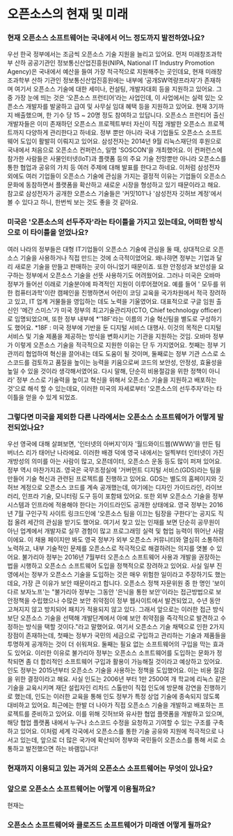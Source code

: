 # 오픈소스의 현재 및 미래

### 현재 오픈소스 소프트웨어는 국내에서 어느 정도까지 발전하였나요?

우선 한국 정부에서는 조금씩 오픈소스 기술 지원을 늘리고 있어요. 먼저 미래창조과학부 산하 공공기관인 정보통신산업진흥원(NIPA, National IT Industry Promotion Agency)은 국내에서 예산을 들여 가장 적극적으로 지원해주는 곳인데요, 현재 미래창조과학부 산하 기관인 정보통신산업진흥원에는 내부에 ‘공개SW역량프라자’가 존재하며 여기서 오픈소스 기술에 대한 세미나, 컨설팅, 개발자대회 등을 지원하고 있어요.
그 중 가장 눈에 띄는 것은 ‘오픈소스 프런티어’라는 사업인데, 이 사업에서는 실력 있는 오픈소스 개발자를 발굴하고 급여 및 사무실 임대 혜택 등을 지원하고 있어요. 현재 3기까지 배출했으며, 한 기수 당 15 ~ 20명 정도 참여하고 있답니다. 오픈소스 프런티어 출신 개발자들은 이미 존재하던 오픈소스 프로젝트부터 자신이 직접 개발한 오픈소스 프로젝트까지 다양하게 관리한다고 하네요.
정부 뿐만 아니라 국내 기업들도 오픈소스 소프트웨어 도입이 활발히 이뤄지고 있어요. 삼성전자는 2014년 9월 리눅스재단의 후원으로 국내에서 처음으로 오픈소스 컨퍼런스, 일명 'SOSCON'을 개최했어요. 이 컨퍼런스에 참가한 사람들은 사물인터넷(IoT)과 플랫폼 등의 주요 기술 전망뿐만 아니라 오픈소스를 통한 협업과 공유의 가치 등 여러 주제에 대해 발표를 한다고 하네요. 이처럼 삼성전자 외에도 여러 기업들이 오픈소스 기술에 관심을 가지는 결정적 이유는 기업들이 오픈소스 문화에 동참하면서 플랫폼을 확산하고 새로운 시장을 형성하고 있기 때문이라고 해요. 참고로 삼성전자가 공개한 오픈소스 기술들은 '커밋101'나 '삼성전자 깃허브 계정'에서 볼 수 있다고 하니, 한번씩 보는 것도 좋을 것 같아요.

### 미국은 '오픈소스의 선두주자'라는 타이틀을 가지고 있는데요, 어떠한 방식으로 이 타이틀을 얻었나요?

여러 나라의 정부들은 대형 IT기업들이 오픈소스 기술에 관심을 둘 때, 상대적으로 오픈소스 기술을 사용하거나 직접 만드는 것에 소극적이었어요. 왜나햐면 정부는 기업과 달리 새로운 기술을 만들고 판매하는 곳이 아니었기 때문이죠. 또한 안정성과 보안성을 요구하는 정부에서 오픈소스 기술을 선뜻 사용하기도 어려웠어요.
그러나 미국은 오바마 정부가 들어선 이래로 기술분야에 파격적인 지원이 이루어졌어요. 예를 들어 ' 모두를 위한 컴퓨터과학'이란 캠페인을 진행하면서 어린이 코딩 교육을 국가차원에서 적극 장려하고 있고, IT 업계 거물들을 영입하는 데도 노력을 기울였어요. 대표적으로 구글 임원 출신인 '메간 스미스'가 미국 정부의 최고기술관리자(CTO, Chief technology officer)로 임명되었으며, 또한 정부 내부에 *'18F'라는 이름의 기술 혁신팀을 별도로 구성하기도 했어요.
*18F : 미국 정부에 기반을 둔 디지털 서비스 대행사. 이것의 목적은 디지털 서비스 및 기술 제품을 제공하는 방식을 변화시키는 기관을 지원하는 것임.
오바마 정부가 이렇게 오픈소스 기술을 적극적으로 지원한 이유는 단 두 가지였어요. 첫째는 정부 기관끼리 협업하여 혁신을 끌어내는 데도 도움이 될 것이며, 둘째로는 정부 기관 스스로 소스코드를 검토하고 품질을 높이는 능력을 키움으로써 코드의 보안성, 안정성, 효율성을 높일 수 있을 것이라 생각해서였어요.
다시 말해, 단순히 비용절감을 위한 정책이 아니라' 정부 스스로 기술력을 높이고 혁신을 위해서 오픈소스 기술을 지원하고 배포하는 것'으로 해석 할 수 있는데요, 이러한 미국의 자세로부터 '오픈소스의 선두주자'라는 타이틀을 얻을 수 있게 되었죠.

### 그렇다면 미국을 제외한 다른 나라에서는 오픈소스 소프트웨어가 어떻게 발전되었나요?

우선 영국에 대해 살펴보면, '인터넷의 아버지'이자 '월드와이드웹(WWW)'을 만든 팀 버너스 리가 태어난 나라에요. 이러한 배경 덕에 영국 내에서는 일찍부터 인터넷이 가진 개방성의 의미를 아는 사람이 많고, 오픈데이터, 오픈소스 운동 등도 많이 퍼져 있어요. 정부 역시 마찬가지죠.
영국은 국무조정실에 '거버먼트 디지털 서비스(GDS)라는 팀을 만들어 기술 혁신과 관련된 프로젝트를 진행하고 있어요. GDS는 별도의 홈페이지와 깃허브 계정으로 오픈소스 코드를 계속 공개했는데, 여기에는 디자인 가이드라인, 라이브러리, 인프라 기술, 모니터링 도구 등이 포함돼 있어요. 또한 외부 오픈소스 기술을 정부 시스템과 인프라에 적용해야 한다는 가이드라인도 공개한 상태에요.
영국 정부는 2016년 7월 구인구직 사이트 링크드인에 '오픈소스 팀을 이끄는 팀장을 구한다'는 공지도 직접 올려 세간의 관심을 받기도 했어요. 여기서 찾고 있는 인재를 보면 단순히 공무원이 아닌 업계에서 개발자로 실무 경험이 많고 프로그래밍 실력 및 협업 능력이 뛰어난 사람이에요. 이 채용 페이지만 봐도 영국 정부가 외부 오픈소스 커뮤니티와 열심히 소통하려 노력하고, 내부 기술적인 문제를 오픈소스로 적극적으로 해결하려는 의지를 엿볼 수 있어요.
불가리아 정부는 2016년 7월부터 오픈소스 소프트웨어 사용과 개발을 권장하는 법을 시행하고 오픈소스 소프트웨어 도입을 정책적으로 장려하고 있어요. 사실 일부 진영에서는 정부가 오픈소스 기술을 도입하는 것은 매우 위험한 일이라고 주장하기도 했는데요, 가장 큰 이유가 보안 때문이라고 합니다. 오픈소스 정책 자문위원 중 한 명인 '보이다르 보자노프'는 "불가리아 정부는 그동안 '은닉을 통한 보안'이라는 접근방법으로 보안정책을 수립했으나 수많은 보안 취약점이 정부 웹사이트에서 발견되었고, 수년 동안 고쳐지지 않고 방치되어 패치가 적용되지 않고 있다. 그래서 앞으로는 이러한 접근 방식보단 오픈소스 기술을 선택해 개발단계에서 아예 보안 취약점을 즉각적으로 발견하고 수정하는 방식을 택할 것이다."라고 말했어요.
여기서 오픈소스 기술 채택으로 인한 2가지 장점이 존재하는데, 첫째는 정부가 국민의 세금으로 구입하고 관리하는 기술과 제품들을 투명하게 공개하는 것이 더 쉬워져요. 둘째는 필요 없는 소프트웨어의 구입을 막는 효과도 있어요. 이러한 이유로 불가리아 정부는 오픈소스 소프트웨어를 도입하는 문화가 정착되면 좀 더 합리적인 소프트웨어 구입과 활용이 가능해질 것이라고 예상하고 있어요.
인도 정부는 2015년부터 오픈소스 기술을 사용하는 정책을 도입했어요. 이는 비용 절감을 위한 결정이라고 해요. 사실 인도는 2006년 부터 1만 2500여 개 학교에 리눅스 같은 기술을 교육시키며 재단 설립자인 리차드 스톨만이 직접 인도에 방문해 강연을 진행하기로 했는데, 인도는 이러한 교육을 통해 인도 정부가 특정 상업 기술에 종속되지 않도록 대비하고 있어요.
최근에는 한발 더 나아가 직접 오픈소스 기술을 개발하고 배포하는 프로젝트를 준비하고 있어요. 이를 위해 깃허브와 유사한 협업 플랫폼을 개발하고 있으며, 해당 협업 플랫폼 내에서 누구나 소스코드 수정을 요청하고 기여할 수 있는 구조를 구축하고 있어요.
이처럼 세계 각국에서 오픈소스를 통한 기술 공유와 지원에 적극적으로 나서고 있는데, 앞으로 더 많은 국가에 확산되어 정부와 국민들이 오픈소스를 통해 서로 소통하고 발전했으면 하는 바램입니다!

### 현재까지 이용되고 있는 과거의 오픈소스 소프트웨어는 무엇이 있나요?



### 앞으로 오픈소스 소프트웨어는 어떻게 이용될까요?

현재는 

### 오픈소스 소프트웨어와 클로즈드 소프트웨어가 미래엔 어떻게 될까요?